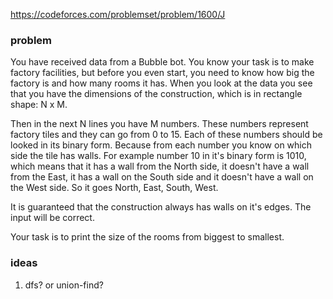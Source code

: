 https://codeforces.com/problemset/problem/1600/J

### problem

You have received data from a Bubble bot. You know your task is to make factory facilities, but before you even start,
you need to know how big the factory is and how many rooms it has. When you look at the data you see that you have the
dimensions of the construction, which is in rectangle shape: N x M.

Then in the next N lines you have M numbers. These numbers represent factory tiles and they can go from 0 to 15. Each of
these numbers should be looked in its binary form. Because from each number you know on which side the tile has walls.
For example number 10 in it's binary form is 1010, which means that it has a wall from the North side, it doesn't have a
wall from the East, it has a wall on the South side and it doesn't have a wall on the West side. So it goes North, East,
South, West.

It is guaranteed that the construction always has walls on it's edges. The input will be correct.

Your task is to print the size of the rooms from biggest to smallest.

### ideas

1. dfs? or union-find?